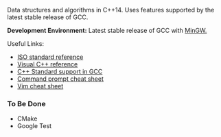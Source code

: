 Data structures and algorithms in C++14. Uses features supported by the latest
stable release of GCC. 

__Development Environment:__ Latest stable release of GCC
with [MinGW.](https://nuwen.net/mingw.html)

Useful Links:
* [ISO standard reference](https://en.cppreference.com/w/)
* [Visual C++ reference](https://docs.microsoft.com/en-us/cpp/cpp/c-cpp-language-and-standard-libraries)
* [C++ Standard support in GCC](https://gcc.gnu.org/projects/cxx-status.html)
* [Command prompt cheat sheet](http://www.cs.columbia.edu/~sedwards/classes/2015/1102-fall/Command%20Prompt%20Cheatsheet.pdf)
* [Vim cheat sheet](https://vim.rtorr.com/)


### To Be Done
* CMake
* Google Test

